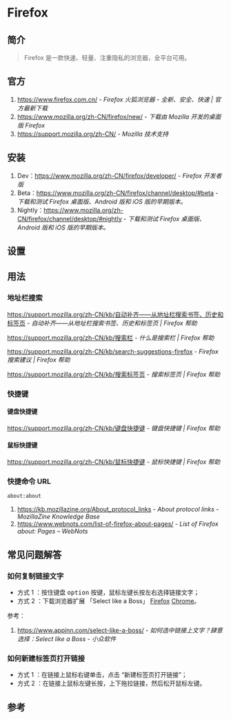 # Firefox

## 简介

> Firefox 是一款快速、轻量、注重隐私的浏览器，全平台可用。

## 官方

1. https://www.firefox.com.cn/ - *Firefox 火狐浏览器 - 全新、安全、快速 | 官方最新下载*
2. https://www.mozilla.org/zh-CN/firefox/new/ - *下载由 Mozilla 开发的桌面版 Firefox*
3. https://support.mozilla.org/zh-CN/ - *Mozilla 技术支持*

## 安装

1. Dev：https://www.mozilla.org/zh-CN/firefox/developer/ - *Firefox 开发者版*
2. Beta：https://www.mozilla.org/zh-CN/firefox/channel/desktop/#beta - *下载和测试 Firefox 桌面版、Android 版和 iOS 版的早期版本。*
3. Nightly：https://www.mozilla.org/zh-CN/firefox/channel/desktop/#nightly - *下载和测试 Firefox 桌面版、Android 版和 iOS 版的早期版本。*

## 设置


## 用法

### 地址栏搜索

<https://support.mozilla.org/zh-CN/kb/自动补齐——从地址栏搜索书签、历史和标签页> - *自动补齐——从地址栏搜索书签、历史和标签页 | Firefox 帮助*

<https://support.mozilla.org/zh-CN/kb/搜索栏> - *什么是搜索栏 | Firefox 帮助*

<https://support.mozilla.org/zh-CN/kb/search-suggestions-firefox> - *Firefox 搜索建议 | Firefox 帮助*

<https://support.mozilla.org/zh-CN/kb/搜索标签页> - *搜索标签页 | Firefox 帮助*

### 快捷键

#### 键盘快捷键

https://support.mozilla.org/zh-CN/kb/键盘快捷键 - *键盘快捷键 | Firefox 帮助*

#### 鼠标快捷键

https://support.mozilla.org/zh-CN/kb/鼠标快捷键 - *鼠标快捷键 | Firefox 帮助*

### 快捷命令 URL

```bash
about:about
```

1. https://kb.mozillazine.org/About_protocol_links - *About protocol links - MozillaZine Knowledge Base*
2. https://www.webnots.com/list-of-firefox-about-pages/ - *List of Firefox about: Pages – WebNots*

## 常见问题解答

### 如何复制链接文字

- 方式 1 ：按住键盘 <kbd>option</kbd> 按键，鼠标左键长按左右选择链接文字；
- 方式 2 ：下载浏览器扩展 「Select like a Boss」 [Firefox](https://addons.mozilla.org/zh-CN/firefox/addon/select-like-a-boss/) [Chrome](https://www.crxsoso.com/webstore/detail/mbnnmpmcijodolgeejegcijdamonganh)。

参考：

1. https://www.appinn.com/select-like-a-boss/ - *如何选中链接上文字？肆意选择：Select like a Boss - 小众软件*

### 如何新建标签页打开链接

- 方式 1 ：在链接上鼠标右键单击，点击 “新建标签页打开链接”；
- 方式 2 ：在链接上鼠标左键长按，上下拖拉链接，然后松开鼠标左键。

## 参考

